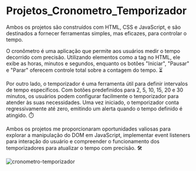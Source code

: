 # Projetos_Cronometro_Temporizador

Ambos os projetos são construídos com HTML, CSS e JavaScript, e são destinados a fornecer ferramentas simples, mas eficazes, para controlar o tempo.

O cronômetro é uma aplicação que permite aos usuários medir o tempo decorrido com precisão. Utilizando elementos como a tag <time> no HTML, ele exibe as horas, minutos e segundos, enquanto os botões "Iniciar", "Pausar" e "Parar" oferecem controle total sobre a contagem do tempo. ⏳

Por outro lado, o temporizador é uma ferramenta útil para definir intervalos de tempo específicos. Com botões predefinidos para 2, 5, 10, 15, 20 e 30 minutos, os usuários podem configurar facilmente o temporizador para atender às suas necessidades. Uma vez iniciado, o temporizador conta regressivamente até zero, emitindo um alerta quando o tempo definido é atingido. ⏱️

Ambos os projetos me proporcionaram oportunidades valiosas para explorar a manipulação do DOM em JavaScript, implementar event listeners para interação do usuário e compreender o funcionamento dos temporizadores para atualizar o tempo com precisão. 🛠️


![cronometro-temporizador](https://github.com/AdrianaLMR/Projetos_Cronometro_Temporizador/assets/98758967/4da982db-043f-4957-9d7b-62af0235786e)
